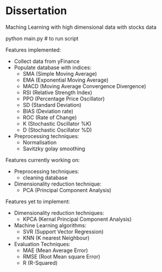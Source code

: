# Dissertation
Maching Learning with high dimensional data with stocks data

python main.py # to run script

Features implemented:
-   Collect data from yFinance
-   Populate database with indices:
    -   SMA (Simple Moving Average)
    -   EMA (Exponential Moving Average)
    -   MACD (Moving Average Convergence Divergence)
    -   RSI (Relative Strength Index)
    -   PPO (Percentage Price Oscillator)
    -   SD (Standard Deviation)
    -   BIAS (Deviation rate)
    -   ROC (Rate of Change)
    -   K (Stochastic Oscillator %K)
    -   D (Stochastic Oscillator %D)
-   Preprocessing techniques:
    -   Normalisation
    -   Savitzky golay smoothing 

Features currently working on:
-   Preprocessing techniques:
    -   cleaning database
-   Dimensionality reduction technique:
    -   PCA (Principal Component Analysis)

Features yet to implement:
-   Dimensionality reduction techniques:
    -   KPCA (Kernal Principal Component Analysis)
-   Machine Learning algorithms:
    -   SVR (Support Vector Regression)
    -   KNN (K nearest Neighbour)
-   Evaluation Techniques:
    -   MAE (Mean Average Error)
    -   RMSE (Root Mean square Error)
    -   R (R-Squared)
